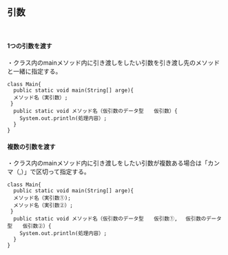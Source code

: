 ## 引数

</br>

#### 1つの引数を渡す

・クラス内のmainメソッド内に引き渡しをしたい引数を引き渡し先のメソッドと一緒に指定する。

```
class Main{
  public static void main(String[] arge){
  メソッド名（実引数）;
 }
  public static void メソッド名（仮引数のデータ型　　仮引数）{
    System.out.println(処理内容）;
  }
}
```

#### 複数の引数を渡す

・クラス内のmainメソッド内に引き渡しをしたい引数が複数ある場合は「カンマ（,）」で区切って指定する。

```
class Main{
  public static void main(String[] arge){
  メソッド名（実引数①);
  メソッド名（実引数②）;
 }
  public static void メソッド名（仮引数のデータ型　　仮引数①,　 仮引数のデータ型　　仮引数②）{
    System.out.println(処理内容）;
  }
}
```
